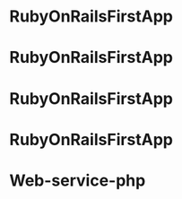 # RubyOnRailsFirstApp
# RubyOnRailsFirstApp
# RubyOnRailsFirstApp
# RubyOnRailsFirstApp
# Web-service-php
